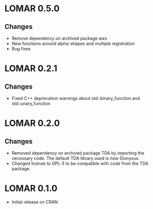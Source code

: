 # LOMAR 0.5.0

## Changes
  * Remove dependency on archived package aws
  * New functions around alpha-shapes and multiple registration
  * Bug fixes

# LOMAR 0.2.1

## Changes
  * Fixed C++ deprecation warnings about std::binary_function and std::unary_function

# LOMAR 0.2.0

## Changes
  * Removed dependency on archived package TDA by importing the necessary code. The default TDA library used is now Dionysus.
  * Changed license to GPL-3 to be compatible with code from the TDA package.
  
# LOMAR 0.1.0
  * Initial release on CRAN
